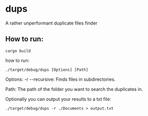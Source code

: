 # dups
A rather unperformant duplicate files finder

## How to run:
```
cargo build
```

how to run:
```
./target/debug/dups [Options] [Path]
```

Options:
  -r --recursive: Finds files in subdirectories.

Path:
  The path of the folder you want to search the duplicates in.
  
  

Optionally you can output your results to a txt file:
```
./target/debug/dups -r ./Documents > output.txt

